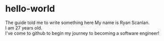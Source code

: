 # hello-world
The guide told me to write something here
My name is Ryan Scanlan.  
I am 27 years old.  
I've come to github to begin my journey to becoming a software engineer!
